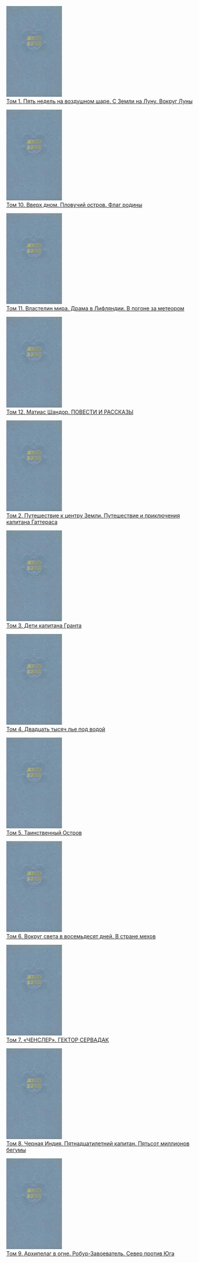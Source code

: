 ![](Том%201.%20Пять%20недель%20на%20воздушном%20шаре.%20С%20Земли%20на%20Луну.%20Вокруг%20Луны.jpg)  
[Том 1. Пять недель на воздушном шаре. С Земли на Луну. Вокруг Луны](Том%201.%20Пять%20недель%20на%20воздушном%20шаре.%20С%20Земли%20на%20Луну.%20Вокруг%20Луны.md)

![](Том%2010.%20Вверх%20дном.%20Пловучий%20остров.%20Флаг%20родины.jpg)  
[Том 10. Вверх дном. Пловучий остров. Флаг родины](Том%2010.%20Вверх%20дном.%20Пловучий%20остров.%20Флаг%20родины.md)

![](Том%2011.%20Властелин%20мира.%20Драма%20в%20Лифляндии.%20В%20погоне%20за%20метеором.jpg)  
[Том 11. Властелин мира. Драма в Лифляндии. В погоне за метеором](Том%2011.%20Властелин%20мира.%20Драма%20в%20Лифляндии.%20В%20погоне%20за%20метеором.md)

![](Том%2012.%20Матиас%20Шандор.%20ПОВЕСТИ%20И%20РАССКАЗЫ.jpg)  
[Том 12. Матиас Шандор. ПОВЕСТИ И РАССКАЗЫ](Том%2012.%20Матиас%20Шандор.%20ПОВЕСТИ%20И%20РАССКАЗЫ.md)

![](Том%202.%20Путешествие%20к%20центру%20Земли.%20Путешествие%20и%20приключения%20капитана%20Гаттераса.jpg)  
[Том 2. Путешествие к центру Земли. Путешествие и приключения капитана Гаттераса](Том%202.%20Путешествие%20к%20центру%20Земли.%20Путешествие%20и%20приключения%20капитана%20Гаттераса.md)

![](Том%203.%20Дети%20капитана%20Гранта.jpg)  
[Том 3. Дети капитана Гранта](Том%203.%20Дети%20капитана%20Гранта.md)

![](Том%204.%20Двадцать%20тысяч%20лье%20под%20водой.jpg)  
[Том 4. Двадцать тысяч лье под водой](Том%204.%20Двадцать%20тысяч%20лье%20под%20водой.md)

![](Том%205.%20Таинственный%20Остров.jpg)  
[Том 5. Таинственный Остров](Том%205.%20Таинственный%20Остров.md)

![](Том%206.%20Вокруг%20света%20в%20восемьдесят%20дней.%20В%20стране%20мехов.jpg)  
[Том 6. Вокруг света в восемьдесят дней. В стране мехов](Том%206.%20Вокруг%20света%20в%20восемьдесят%20дней.%20В%20стране%20мехов.md)

![](Том%207.%20«ЧЕНСЛЕР».%20ГЕКТОР%20СЕРВАДАК.jpg)  
[Том 7. «ЧЕНСЛЕР». ГЕКТОР СЕРВАДАК](Том%207.%20«ЧЕНСЛЕР».%20ГЕКТОР%20СЕРВАДАК.md)

![](Том%208.%20Черная%20Индия.%20Пятнадцатилетний%20капитан.%20Пятьсот%20миллионов%20бегумы.jpg)  
[Том 8. Черная Индия. Пятнадцатилетний капитан. Пятьсот миллионов бегумы](Том%208.%20Черная%20Индия.%20Пятнадцатилетний%20капитан.%20Пятьсот%20миллионов%20бегумы.md)

![](Том%209.%20Архипелаг%20в%20огне.%20Робур-Завоеватель.%20Север%20против%20Юга.jpg)  
[Том 9. Архипелаг в огне. Робур-Завоеватель. Север против Юга](Том%209.%20Архипелаг%20в%20огне.%20Робур-Завоеватель.%20Север%20против%20Юга.md)
